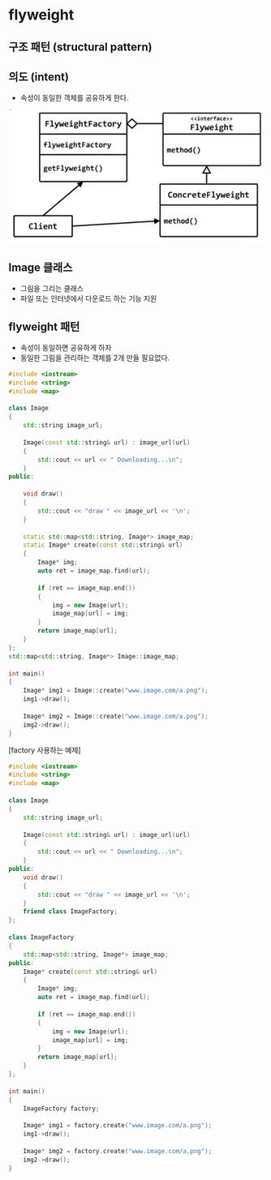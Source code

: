 # flyweight
## 구조 패턴 (structural pattern)

## 의도 (intent)
- 속성이 동일한 객체를 공유하게 한다.

![](../img/7-04.png)

## Image 클래스
- 그림을 그리는 클래스
- 파일 또는 인터넷에서 다운로드 하는 기능 지원

## flyweight 패턴
- 속성이 동일하면 공유하게 하자
- 동일한 그림을 관리하는 객체를 2개 만들 필요없다.

```c++
#include <iostream>
#include <string>
#include <map>

class Image
{
	std::string image_url;

	Image(const std::string& url) : image_url(url)
	{
		std::cout << url << " Downloading...\n";
	}
public:

	void draw() 
	{ 
		std::cout << "draw " << image_url << '\n';
	}
	
	static std::map<std::string, Image*> image_map;
	static Image* create(const std::string& url)
	{
		Image* img;
		auto ret = image_map.find(url);
		
		if (ret == image_map.end())
		{
			img = new Image(url);
			image_map[url] = img;
		}
		return image_map[url];
	}
};
std::map<std::string, Image*> Image::image_map;

int main()
{
	Image* img1 = Image::create("www.image.com/a.png");
	img1->draw();

	Image* img2 = Image::create("www.image.com/a.png");
	img2->draw();
}
```
[factory 사용하는 예제]
```c++
#include <iostream>
#include <string>
#include <map>

class Image
{
	std::string image_url;

	Image(const std::string& url) : image_url(url)
	{
		std::cout << url << " Downloading...\n";
	}
public:
	void draw() 
	{ 
		std::cout << "draw " << image_url << '\n';
	}
	friend class ImageFactory;
};

class ImageFactory
{
	std::map<std::string, Image*> image_map;
public:
	Image* create(const std::string& url)
	{
		Image* img;
		auto ret = image_map.find(url);
		
		if (ret == image_map.end())
		{
			img = new Image(url);
			image_map[url] = img;
		}
		return image_map[url];
	}
};

int main()
{
	ImageFactory factory;

	Image* img1 = factory.create("www.image.com/a.png");
	img1->draw();

	Image* img2 = factory.create("www.image.com/a.png");
	img2->draw();
}
```


